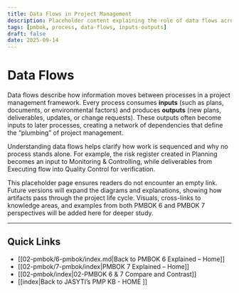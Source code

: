 ```yaml
---
title: Data Flows in Project Management
description: Placeholder content explaining the role of data flows across processes
tags: [pmbok, process, data-flows, inputs-outputs]
draft: false
date: 2025-09-14
---
```


# Data Flows

Data flows describe how information moves between processes in a project management framework. Every process consumes **inputs** (such as plans, documents, or environmental factors) and produces **outputs** (new plans, deliverables, updates, or change requests). These outputs often become inputs to later processes, creating a network of dependencies that define the “plumbing” of project management.  

Understanding data flows helps clarify how work is sequenced and why no process stands alone. For example, the risk register created in Planning becomes an input to Monitoring & Controlling, while deliverables from Executing flow into Quality Control for verification.  

This placeholder page ensures readers do not encounter an empty link. Future versions will expand the diagrams and explanations, showing how artifacts pass through the project life cycle. Visuals, cross-links to knowledge areas, and examples from both PMBOK 6 and PMBOK 7 perspectives will be added here for deeper study.

---
## Quick Links
- [[02-pmbok/6-pmbok/index.md|Back to PMBOK 6 Explained – Home]]
- [[02-pmbok/7-pmbok/index|PMBOK 7 Explained – Home]]
- [[02-pmbok/index|02-PMBOK 6 & 7 Compare and Contrast]]
- [[index|Back to JASYTI’s PMP KB - HOME ]]